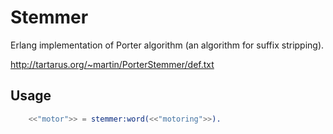 # Stemmer 

Erlang implementation of Porter algorithm (an algorithm for suffix stripping).

http://tartarus.org/~martin/PorterStemmer/def.txt

## Usage

```erlang
	<<"motor">> = stemmer:word(<<"motoring">>).
```

